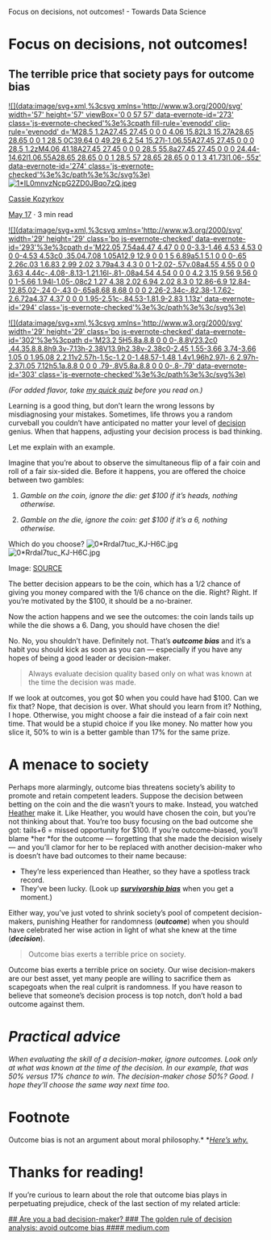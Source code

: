 Focus on decisions, not outcomes! - Towards Data Science

# Focus on decisions, not outcomes!

## The terrible price that society pays for outcome bias

[ ![](data:image/svg+xml,%3csvg xmlns='http://www.w3.org/2000/svg' width='57' height='57' viewBox='0 0 57 57' data-evernote-id='273' class='js-evernote-checked'%3e%3cpath fill-rule='evenodd' clip-rule='evenodd' d='M28.5 1.2A27.45 27.45 0 0 0 4.06 15.82L3 15.27A28.65 28.65 0 0 1 28.5 0C39.64 0 49.29 6.2 54 15.27l-1.06.55A27.45 27.45 0 0 0 28.5 1.2zM4.06 41.18A27.45 27.45 0 0 0 28.5 55.8a27.45 27.45 0 0 0 24.44-14.62l1.06.55A28.65 28.65 0 0 1 28.5 57 28.65 28.65 0 0 1 3 41.73l1.06-.55z' data-evernote-id='274' class='js-evernote-checked'%3e%3c/path%3e%3c/svg%3e) ![1*IL0mnvzNcpG2ZD0JBqo7zQ.jpeg](../_resources/bdd198bb8510e1e6545d3079c7910a2b.jpg)](https://towardsdatascience.com/@kozyrkov?source=post_page-----bf6e99cf5e4f----------------------)

[Cassie Kozyrkov](https://towardsdatascience.com/@kozyrkov?source=post_page-----bf6e99cf5e4f----------------------)

[May 17](https://towardsdatascience.com/focus-on-decisions-not-outcomes-bf6e99cf5e4f?source=post_page-----bf6e99cf5e4f----------------------) · 3 min read

[![](data:image/svg+xml,%3csvg xmlns='http://www.w3.org/2000/svg' width='29' height='29' class='bo js-evernote-checked' data-evernote-id='293'%3e%3cpath d='M22.05 7.54a4.47 4.47 0 0 0-3.3-1.46 4.53 4.53 0 0 0-4.53 4.53c0 .35.04.7.08 1.05A12.9 12.9 0 0 1 5 6.89a5.1 5.1 0 0 0-.65 2.26c.03 1.6.83 2.99 2.02 3.79a4.3 4.3 0 0 1-2.02-.57v.08a4.55 4.55 0 0 0 3.63 4.44c-.4.08-.8.13-1.21.16l-.81-.08a4.54 4.54 0 0 0 4.2 3.15 9.56 9.56 0 0 1-5.66 1.94l-1.05-.08c2 1.27 4.38 2.02 6.94 2.02 8.3 0 12.86-6.9 12.84-12.85.02-.24 0-.43 0-.65a8.68 8.68 0 0 0 2.26-2.34c-.82.38-1.7.62-2.6.72a4.37 4.37 0 0 0 1.95-2.51c-.84.53-1.81.9-2.83 1.13z' data-evernote-id='294' class='js-evernote-checked'%3e%3c/path%3e%3c/svg%3e)](https://medium.com/p/bf6e99cf5e4f/share/twitter?source=post_actions_header---------------------------)

[![](data:image/svg+xml,%3csvg xmlns='http://www.w3.org/2000/svg' width='29' height='29' class='bo js-evernote-checked' data-evernote-id='302'%3e%3cpath d='M23.2 5H5.8a.8.8 0 0 0-.8.8V23.2c0 .44.35.8.8.8h9.3v-7.13h-2.38V13.9h2.38v-2.38c0-2.45 1.55-3.66 3.74-3.66 1.05 0 1.95.08 2.2.11v2.57h-1.5c-1.2 0-1.48.57-1.48 1.4v1.96h2.97l-.6 2.97h-2.37l.05 7.12h5.1a.8.8 0 0 0 .79-.8V5.8a.8.8 0 0 0-.8-.79' data-evernote-id='303' class='js-evernote-checked'%3e%3c/path%3e%3c/svg%3e)](https://medium.com/p/bf6e99cf5e4f/share/facebook?source=post_actions_header---------------------------)

*(For added flavor, take *[*my quick quiz*](http://bit.ly/quaesita_outcomebias)* before you read on.)*

Learning is a good thing, but don’t learn the wrong lessons by misdiagnosing your mistakes. Sometimes, life throws you a random curveball you couldn’t have anticipated no matter your level of [decision](http://bit.ly/quaesita_di) genius. When that happens, adjusting your decision process is bad thinking.

Let me explain with an example.

Imagine that you’re about to observe the simultaneous flip of a fair coin and roll of a fair six-sided die. Before it happens, you are offered the choice between two gambles:

1. *Gamble on the coin, ignore the die: get $100 if it’s heads, nothing otherwise.*

2. *Gamble on the die, ignore the coin: get $100 if it’s a 6, nothing otherwise.*

Which do you choose?
![0*RrdaI7tuc_KJ-H6C.jpg](../_resources/1567cb068291b4477cfc44ae81013f05.jpg)
![0*RrdaI7tuc_KJ-H6C.jpg](../_resources/9dc57918a888d5dd268251c01f18259c.jpg)

Image: [SOURCE](https://pixabay.com/photos/dice-gambling-gold-pounds-game-4499089/)

The better decision appears to be the coin, which has a 1/2 chance of giving you money compared with the 1/6 chance on the die. Right? Right. If you’re motivated by the $100, it should be a no-brainer.

Now the action happens and we see the outcomes: the coin lands tails up while the die shows a 6. Dang, you should have chosen the die!

No. No, you shouldn’t have. Definitely not. That’s ***outcome bias*** and it’s a habit you should kick as soon as you can — especially if you have any hopes of being a good leader or decision-maker.

> Always evaluate decision quality based only on what was known at the time the decision was made.

If we look at outcomes, you got $0 when you could have had $100. Can we fix that? Nope, that decision is over. What should you learn from it? Nothing, I hope. Otherwise, you might choose a fair die instead of a fair coin next time. That would be a stupid choice if you like money. No matter how you slice it, 50% to win is a better gamble than 17% for the same prize.

# A menace to society

Perhaps more alarmingly, outcome bias threatens society’s ability to promote and retain competent leaders. Suppose the decision between betting on the coin and the die wasn’t yours to make. Instead, you watched [Heather](http://bit.ly/quaesita_heather) make it. Like Heather, you would have chosen the coin, but you’re not thinking about that. You’re too busy focusing on the bad outcome she got: tails+6 = missed opportunity for $100. If you’re outcome-biased, you’ll blame *her *for the outcome — forgetting that she made the decision wisely — and you’ll clamor for her to be replaced with another decision-maker who is doesn’t have bad outcomes to their name because:

- They’re less experienced than Heather, so they have a spotless track record.
- They’ve been lucky. (Look up [***survivorship bias***](https://twitter.com/quaesita/status/1233041495407636482) when you get a moment.)

Either way, you’ve just voted to shrink society’s pool of competent decision-makers, punishing Heather for randomness (***outcome***) when you should have celebrated her wise action in light of what she knew at the time (***decision***).

> Outcome bias exerts a terrible price on society.

Outcome bias exerts a terrible price on society. Our wise decision-makers are our best asset, yet many people are willing to sacrifice them as scapegoats when the real culprit is randomness. If you have reason to believe that someone’s decision process is top notch, don’t hold a bad outcome against them.

# ***Practical advice***

*When evaluating the skill of a decision-maker, ignore outcomes. Look only at what was known at the time of the decision. In our example, that was 50% versus 17% chance to win. The decision-maker chose 50%? Good. I hope they’ll choose the same way next time too.*

# Footnote

Outcome bias is not an argument about moral philosophy.*  *[*Here’s why.*](https://bit.ly/quaesita_consequentialism)

# Thanks for reading!

If you’re curious to learn about the role that outcome bias plays in perpetuating prejudice, check of the last section of my related article:

[ ## Are you a bad decision-maker?   ### The golden rule of decision analysis: avoid outcome bias    #### medium.com](https://medium.com/@kozyrkov/are-you-a-bad-decision-maker-34690deae223)
